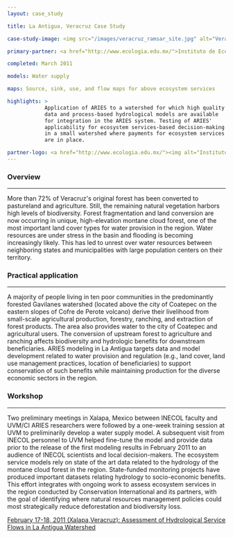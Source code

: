 ```yaml
---
layout: case_study

title: La Antigua, Veracruz Case Study

case-study-image: <img src="/images/veracruz_ramsar_site.jpg" alt="Veracruz Ramsar Site" />

primary-partner: <a href="http://www.ecologia.edu.mx/">Instituto de Ecologia, INECOL</a>

completed: March 2011

models: Water supply

maps: Source, sink, use, and flow maps for above ecosystem services

highlights: >
            Application of ARIES to a watershed for which high quality
            data and process-based hydrological models are available
            for integration in the ARIES system. Testing of ARIES'
            applicability for ecosystem services-based decision-making
            in a small watershed where payments for ecosystem services
            are in place.

partner-logo: <a href="http://www.ecologia.edu.mx/"><img alt="Instituto de Ecologia" src="/images/INECOL.jpg" /></a>
---
```

### Overview
-------------

More than 72% of Veracruz's original forest has been converted to
pastureland and agriculture.  Still, the remaining natural vegetation
harbors high levels of biodiversity. Forest fragmentation and land
conversion are now occurring in unique, high-elevation montane cloud
forest, one of the most important land cover types for water provision
in the region. Water resources are under stress in the basin and
flooding is becoming increasingly likely. This has led to unrest over
water resources between neighboring states and municipalities with
large population centers on their territory.

### Practical application
--------------------------

A majority of people living in ten poor communities in the
predominantly forested Gavilanes watershed (located above the city of
Coatepec on the eastern slopes of Cofre de Perote volcano) derive
their livelihood from small-scale agricultural production, forestry,
ranching, and extraction of forest products. The area also provides
water to the city of Coatepec and agricultural users.  The conversion
of upstream forest to agriculture and ranching affects biodiversity
and hydrologic benefits for downstream beneficiaries. ARIES modeling
in La Antigua targets data and model development related to water
provision and regulation (e.g., land cover, land use management
practices, location of beneficiaries) to support conservation of such
benefits while maintaining production for the diverse economic sectors
in the region.

### Workshop
-------------

Two preliminary meetings in Xalapa, Mexico between INECOL faculty and
UVM/CI ARIES researchers were followed by a one-week training session
at UVM to preliminarily develop a water supply model. A subsequent
visit from INECOL personnel to UVM helped fine-tune the model and
provide data prior to the release of the first modeling results in
February 2011 to an audience of INECOL scientists and local
decision-makers.  The ecosystem service models rely on state of the
art data related to the hydrology of the montane cloud forest in the
region. State-funded monitoring projects have produced important
datasets relating hydrology to socio-economic benefits. This effort
integrates with ongoing work to assess ecosystem services in the
region conducted by Conservation International and its partners, with
the goal of identifying where natural resources management policies
could most strategically reduce deforestation and biodiversity loss.

[February 17-18, 2011 (Xalapa,Veracruz): Assessment of Hydrological Service Flows in La Antigua Watershed](http://www.eartheconomics.org/FileLibrary/file/Reports/Vera%20Cruz%20Attachments/Veracruz%20Agenda%20Espanol.pdf)
